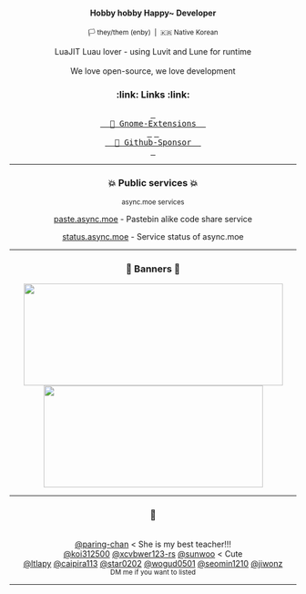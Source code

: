 <div width=100% align=center>
<h4>Hobby hobby Happy~ Developer</h4>
<p><sub>🏳 they/them (enby)&nbsp;&nbsp;|&nbsp;&nbsp;🇰🇷 Native Korean</sub></p>
<p>
LuaJIT Luau lover - using Luvit and Lune for runtime<br><br>
We love open-source, we love development<br>
</p>
</div>

<h3 align=center>:link: Links :link:</h3>
<div width=100% align=center>
  <!-- <a href="https://qwreey75.github.io/"><kbd>&nbsp;<br>&nbsp
  🏠 Homepage
  &nbsp;<br>&nbsp;</kbd></a> -->
  <a href="https://extensions.gnome.org/accounts/profile/qwreey75"><kbd>&nbsp;<br>&nbsp
  🔧 Gnome-Extensions
  &nbsp;<br>&nbsp;</kbd></a>
  <a href="https://github.com/sponsors/qwreey"><kbd>&nbsp;<br>&nbsp
  🩷 Github-Sponsor
  &nbsp;<br>&nbsp;</kbd></a>
  
  <!--<a href="https://stella.place/@qwreey"><kbd>&nbsp;<br>&nbsp
  🪐 Fediverse
  &nbsp;<br>&nbsp;</kbd></a>-->
<!--
  <a href="https://www.twitch.tv/qwreey"><kbd>&nbsp;<br>&nbsp
  📽️ Twitch
  &nbsp;<br>&nbsp;</kbd></a>
-->
</div>

<hr>

<h3 align=center>💥 Public services 💥</h2>
<div align=center>
<sup>async.moe services</sup>
<br>
<p><a href="https://paste.async.moe">paste.async.moe</a> - Pastebin alike code share service</p>
<p><a href="https://status.async.moe">status.async.moe</a> - Service status of async.moe</p>
</div>
<hr>

<h3 align=center>📃 Banners 📃</h2>
<div width=100% align=center>
  <img width=455em height=179em src="https://github-readme-stats.vercel.app/api?username=qwreey&count_private=true&hide_border=true&show_icons=true&theme=radical" />
  <img width=385em height=179em src="https://github-readme-stats.vercel.app/api/top-langs/?username=qwreey&hide_border=true&theme=radical&layout=compact&langs_count=7&exclude_repo=qwreey.roblox.plugins,RBX_UI_PROJECT,mina_discord-bot,qlvm,catscript,mcFn16to17,schoolGraphProgram,Quad,discordia-enchant,termRBLX,newYearCounter" />
  <br>
  <!--
  <a href="https://discord.com/users/367946917197381644" target="_blank">
    <img width=385em height=206em src="https://lanyard.cnrad.dev/api/367946917197381644" />
  </a>
  <a href="https://solved.ac/qwreey75" tatget="_blank">
    <img width=455em height=206em src="http://mazassumnida.wtf/api/v2/generate_badge?boj=qwreey75">
  </a>
  -->
</div>

<!--
<h3 align=center>Repositories</h2><br/>
-->

<hr>

<div width=100% align=center markdown>
<h3>💜</h3><br>
<a href="https://github.com/paring-chan">@paring-chan</a> &lt; She is my best teacher!!!<br>
<a href="https://github.com/koi312500">@koi312500</a> <a href="https://github.com/xcvbwer123-rs">@xcvbwer123-rs</a> <a href="https://github.com/kimpure">@sunwoo</a> &lt; Cute<br>
<a href="https://github.com/ltlapy">@ltlapy</a>
<a href="https://github.com/caipira113">@caipira113</a>
<a href="https://github.com/star0202">@star0202</a>
<a href="https://github.com/wogud0501">@wogud0501</a>
<a href="https://github.com/seomin1210">@seomin1210</a>
<a href="https://github.com/jiwonz">@jiwonz</a>
<br>
<sub>DM me if you want to listed</sub>
</div>

<hr>

